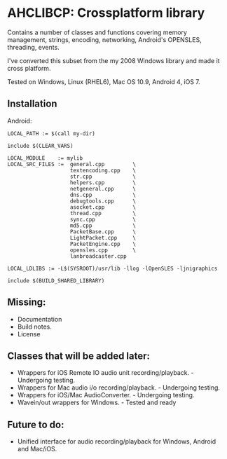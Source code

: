 AHCLIBCP: Crossplatform library
===

Contains a number of classes and functions covering memory management, strings, encoding, networking, Android's OPENSLES, threading, events.

I've converted this subset from the my 2008 Windows library and made it cross platform.

Tested on Windows, Linux (RHEL6), Mac OS 10.9, Android 4, iOS 7.

Installation
------------

Android:

	LOCAL_PATH := $(call my-dir)

	include $(CLEAR_VARS)

	LOCAL_MODULE    := mylib
	LOCAL_SRC_FILES :=  general.cpp 		\
						textencoding.cpp 	\
						str.cpp 			\
						helpers.cpp 		\
						netgeneral.cpp 		\
						dns.cpp 			\
						debugtools.cpp 		\
						asocket.cpp 		\
						thread.cpp			\
						sync.cpp			\
						md5.cpp				\
						PacketBase.cpp		\
						LightPacket.cpp		\
						PacketEngine.cpp	\
						opensles.cpp		\
						lanbroadcaster.cpp	

	LOCAL_LDLIBS := -L$(SYSROOT)/usr/lib -llog -lOpenSLES -ljnigraphics

	include $(BUILD_SHARED_LIBRARY)

Missing:
---
- Documentation
- Build notes.
- License

Classes that will be added later: 
---
- Wrappers for iOS Remote IO audio unit recording/playback.   - Undergoing testing.
- Wrappers for Mac audio i/o recording/playback.              - Undergoing testing.
- Wrappers for iOS/Mac AudioConverter.                        - Undergoing testing.
- Wavein/out wrappers for Windows.                            - Tested and ready

Future to do:
---
- Unified interface for audio recording/playback for Windows, Android and Mac/iOS.
